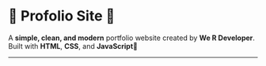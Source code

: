 # 🌟 Profolio Site 🌟  

A **simple, clean, and modern** portfolio website created by **We R Developer**. Built with **HTML**, **CSS**, and **JavaScript**🎨  

---

